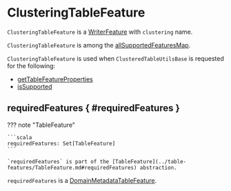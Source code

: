 # ClusteringTableFeature

`ClusteringTableFeature` is a [WriterFeature](../table-features/WriterFeature.md) with `clustering` name.

`ClusteringTableFeature` is among the [allSupportedFeaturesMap](../table-features/TableFeature.md#allSupportedFeaturesMap).

`ClusteringTableFeature` is used when `ClusteredTableUtilsBase` is requested for the following:

* [getTableFeatureProperties](ClusteredTableUtilsBase.md#getTableFeatureProperties)
* [isSupported](ClusteredTableUtilsBase.md#isSupported)

## requiredFeatures { #requiredFeatures }

??? note "TableFeature"

    ```scala
    requiredFeatures: Set[TableFeature]
    ```

    `requiredFeatures` is part of the [TableFeature](../table-features/TableFeature.md#requiredFeatures) abstraction.

`requiredFeatures` is a [DomainMetadataTableFeature](../table-features/DomainMetadataTableFeature.md).
